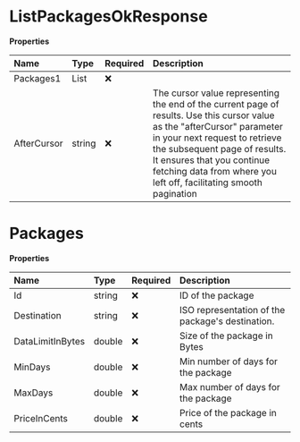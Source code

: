# ListPackagesOkResponse

**Properties**

| Name        | Type           | Required | Description                                                                                                                                                                                                                                                                                    |
| :---------- | :------------- | :------- | :--------------------------------------------------------------------------------------------------------------------------------------------------------------------------------------------------------------------------------------------------------------------------------------------- |
| Packages1   | List<Packages> | ❌       |                                                                                                                                                                                                                                                                                                |
| AfterCursor | string         | ❌       | The cursor value representing the end of the current page of results. Use this cursor value as the "afterCursor" parameter in your next request to retrieve the subsequent page of results. It ensures that you continue fetching data from where you left off, facilitating smooth pagination |

# Packages

**Properties**

| Name             | Type   | Required | Description                                      |
| :--------------- | :----- | :------- | :----------------------------------------------- |
| Id               | string | ❌       | ID of the package                                |
| Destination      | string | ❌       | ISO representation of the package's destination. |
| DataLimitInBytes | double | ❌       | Size of the package in Bytes                     |
| MinDays          | double | ❌       | Min number of days for the package               |
| MaxDays          | double | ❌       | Max number of days for the package               |
| PriceInCents     | double | ❌       | Price of the package in cents                    |
